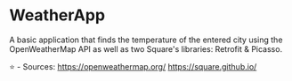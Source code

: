 # WeatherApp
A basic application that finds the temperature of the entered city using the OpenWeatherMap API as well as two Square's libraries: Retrofit &amp; Picasso.

⭐ - Sources:
https://openweathermap.org/
https://square.github.io/
